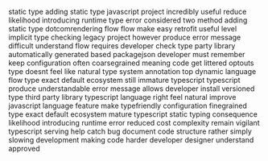 static type adding static type javascript project incredibly useful reduce likelihood introducing runtime type error considered two method adding static type dotcomrendering flow flow make easy retrofit useful level implicit type checking legacy project however produce error message difficult understand flow requires developer check type party library automatically generated based packagejson developer must remember keep configuration often coarsegrained meaning code get littered optouts type doesnt feel like natural type system annotation top dynamic language flow type exact default ecosystem still immature typescript typescript produce understandable error message allows developer install versioned type third party library typescript language right feel natural improve javascript language feature make typefriendly configuration finegrained type exact default ecosystem mature typescript static typing consequence likelihood introducing runtime error reduced cost complexity remain vigilant typescript serving help catch bug document code structure rather simply slowing development making code harder developer designer understand approved
